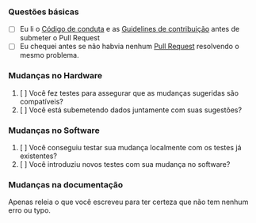 ### Questões básicas

* [ ] Eu li o [Código de conduta](https://github.com/Inspire-Poli-USP/Inspire-OpenLung/blob/master/CODE_OF_CONDUCT.md) e as [Guidelines de contribuição](https://github.com/Inspire-Poli-USP/Inspire-OpenLung/blob/master/CONTRIBUTING.md) antes de submeter o Pull Request
* [ ] Eu chequei antes se não habvia nenhum [Pull Request](https://github.com/Inspire-Poli-USP/Inspire-OpenLung/pulls) resolvendo o mesmo problema.

<!-- Você pode apagar qualquer parte abaixo que não se aplique ao seu pull request -->

### Mudanças no Hardware

1. [ ] Você fez testes para assegurar que as mudanças sugeridas são compatíveis?
2. [ ] Você está subemetendo dados juntamente com suas sugestões?

### Mudanças no Software

1. [ ] Você conseguiu testar sua mudança localmente com os testes já existentes?
2. [ ] Você introduziu novos testes com sua mudança no software?


### Mudanças na documentação

Apenas releia o que você escreveu para ter certeza que não tem nenhum erro ou typo.